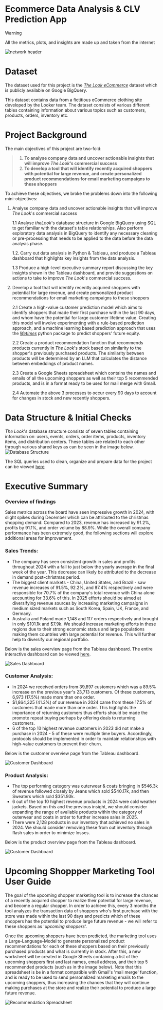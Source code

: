 # Ecommerce Data Analysis & CLV Prediction App

> [!WARNING]
> All the metrics, plots, and insights are made up and taken from the internet

![network header](assets/header.jpeg)

# Dataset
The dataset used for this project is the [*The Look eCommerce*]((https://console.cloud.google.com/bigquery/analytics-hub/discovery/projects/1057666841514/locations/us/dataExchanges/google_cloud_public_datasets_17e74966199/listings/thelook_ecommerce)) dataset which is publicly available on Google BigQuery.

This dataset contains data from a fictitious eCommerce clothing site developed by the Looker team. The dataset consists of various different tables containing information about various topics such as customers, products, orders, inventory etc.

# Project Background

 The main objectives of this project are two-fold:
 > 1. **To analyse company data and uncover actionable insights that will improve *The Look*'s commercial success**
 > 2. **To develop a tool that will identify recently acquired shoppers with potential for large revenue, and create personalized product recommendations for email marketing campaigns to these shoppers**
 

 To achieve these objectives, we broke the problems down into the following mini-objectives:
 1. Analyse company data and uncover actionable insights that will improve *The Look*'s commercial success

      1.1 Analyse *theLook*'s database structure in Google BigQuery using SQL to get familiar with the dataset's table relationships. Also perform exploratory data analysis in BigQuery to identify any necessary cleaning or pre-processing that needs to be applied to the data before the data analysis phase.

      1.2. Carry out data analysis in Python & Tableau, and produce a Tableau dashboard that highlights key insights from the data analysis.
      
      1.3 Produce a high-level executive summary report discussing the key insights shown in the Tableau dashboard, and provide suggestions on actions to take to improve *The Look*'s commercial success.

 2. Develop a tool that will identify recently acquired shoppers with potential for large revenue, and create personalized product recommendations for email marketing campaigns to these shoppers

      2.1 Create a high-value customer prediction model which aims to identify shoppers that made their first purchase within the last 90 days, and whom have the potential for large customer lifetime value. Creating this model will involve experimenting with a rule-based prediction approach, and a machine learning based prediction approach that uses the [*lifetimes*](https://lifetimes.readthedocs.io/en/latest/index.html) python package to predict shoppers' future equity.

      2.2 Create a product recommendation function that recommends products currently in *The Look*'s stock based on similarity to the shopper's previously purchased products. The similarity between products will be determined by an LLM that calculates the distance between embeddings of product names.

      2.3 Create a Google Sheets spreadsheet which contains the names and emails of all the upcoming shoppers as well as their top 5 recommended products, and is in a format ready to be used for mail merge with Gmail.

      2.4 Automate the above 3 processes to occur every 90 days to account for changes in stock and new recently shoppers.

# Data Structure & Initial Checks
*The Look*'s database structure consists of seven tables containing information on: users, events, orders, order items, products, inventory items, and distribution centers. These tables are related to each other through various shared keys as can be seen in the image below.
![Database Structure](assets/ERD.png)

The SQL queries used to clean, organize and prepare data for the project can be viewed [here](https://github.com/axeleichelmann/ecommerce-project/tree/main/queries)

# Executive Summary
### Overview of findings
Sales metrics across the board have seen impressive growth in 2024, with slight spikes during December which can be attributed to the christmas shopping demand. Compared to 2023, revenue has increased by 91.2%, profits by 91.1%, and order volume by 88.9%. While the overall company performance has been extremely good, the following sections will explore additional areas for improvement.

### Sales Trends:
* The company has seen consistent growth in sales and profits throughout 2024 with a fall to just below the yearly average in the final week of the year. This decrease can likely be attributed to the decrease in demand post-christmas period.
* The biggest client markets - China, United States, and Brazil - saw revenue increases of 91.5%, 92.2%, and 87.4% respectively and were responsible for 70.7% of the company's total revenue with China alone accounting for 33.6% of this. In 2025 efforts should be aimed at diversifying revenue sources by increasing marketing campaigns in medium sized markets such as South Korea, Spain, UK, France, and Germany.
* Australia and Poland made 1,148 and 117 orders respectively and brought in only $101.1k and $7.9k. We should increase marketing efforts in these regions due to their strong economic status and large populations making them countries with large potential for revenue. This will further help to diversify our regional portfolio.

Below is the sales overview page from the Tableau dashboard. The entire interactive dashboard can be viewed [here](https://public.tableau.com/app/profile/axel.eichelmann5606/viz/TheLook-eCommerceSalesAnalysis/SalesDashboard).

![Sales Dashboard](assets/SalesDashboard.png)

### Customer Analysis:
* In 2024 we received orders from 39,897 customers which was a 89.5% increase on the previous year's 23,713 customers. Of these customers, 6,973 (17.5%) made more than one order.
* $1,864,325 (41.3%) of our revenue in 2024 came from these 17.5% of customers that made more than one order. This highlights the importance of returning customers thus efforts should be made the promote repeat buying perhaps by offering deals to returning customers.
* 6 of the top 10 highest revenue customers in 2023 did not make a purchase in 2024 - 5 of these were multiple time buyers. Accordingly, protocols should be implemented in order to maintain relationships with high-value customers to prevent their churn.

Below is the customer overview page from the Tableau dashboard.

![Customer Dashboard](assets/CustomerDashboard.png)

### Product Analysis:
* The top performing category was outerwear & coats bringing in $546.3k of revenue followed closely by Jeans which sold $540.17k, and then Sweaters which sold $351.93k.
* 6 out of the top 10 highest revenue products in 2024 were cold weather jackets. Based on this and the previous insight, we should consider expanding the range of available products within the category of outerwear and coats in order to further increase sales in 2025.
* There were 2,128 products in our inventory that achieved no sales in 2024. We should consider removing these from out inventory through flash sales in order to minimize losses.

Below is the product overview page from the Tableau dashboard.

![Customer Dashboard](assets/ProductDashboard.png)

# Upcoming Shoppper Marketing Tool User Guide
The goal of the upcoming shopper marketing tool is to increase the chances of a recently acquired shopper to realize their potential for large revenue, and become a regular shopper. In order to achieve this, every 3 months the tool analyzes the transaction data of shoppers who's first purchase with the store was made within the last 90 days and predicts which of these shoppers has the potential to produce large future revenue - we will refer to these shoppers as '*upcoming shoppers*'. 

Once the upcoming shoppers have been predicted, the marketing tool uses a Large-Language-Model to generate personalized product recommendations for each of these shoppers based on their previously purchased products and what is currently in stock. After this, a new worksheet will be created in Google Sheets containing a list of the upcoming shoppers first and last names, email address, and their top 5 recommended products (such as in the image below). Note that this spreadsheet is be in a format compatible with Gmail's 'mail merge' function, and is ready to be used to send personalized marketing emails to the upcoming shoppers, thus increasing the chances that they will continue making purchases at the store and realize their potential to produce a large future revenue.

![Recommendation Spreadsheet](assets/RecommendationSpreadsheet.png)

<!-- # Extra : Customer Base Insights Web Application
I also created a customer base insights [web-application](https://web-app-frontend-production-50293729231.europe-west10.run.app/) with the goal of 


with the following layout:

![Web-App Frontend](assets/frontend.png)

At the top of the page is the product recommendation function which provides product recommendations for a shopper based on their previous purchases. In order to generate product recommendations, simply input the Customer ID of the shopper for whom you want recommended products, and click on the 'Find Recommended Products' button. For example, in the image below we see the output when product recommendations are generated for the shopper 'Eric Carpenter' with Customer ID 99484.

![Web-App Product Recommendations](assets/frontend-recommendations.png)

Below this function is the list of predicted upcoming high value shoppers. These are shoppers who made their first purchase less than 90 days ago, and are predicted to have a large customer lifetime value. Each entry in this list contains the shoppers Customer ID, Name, Email, and their prediced future equity in the next 12 months.

This application facilitates improved marketing campaigns by not only identifying shoppers with the potential for large revenue, but also providing personalized content for content for marketing campaigns that will be more likely to cause the shopper to make repeat purchases than a generic blanket marketing approach. -->